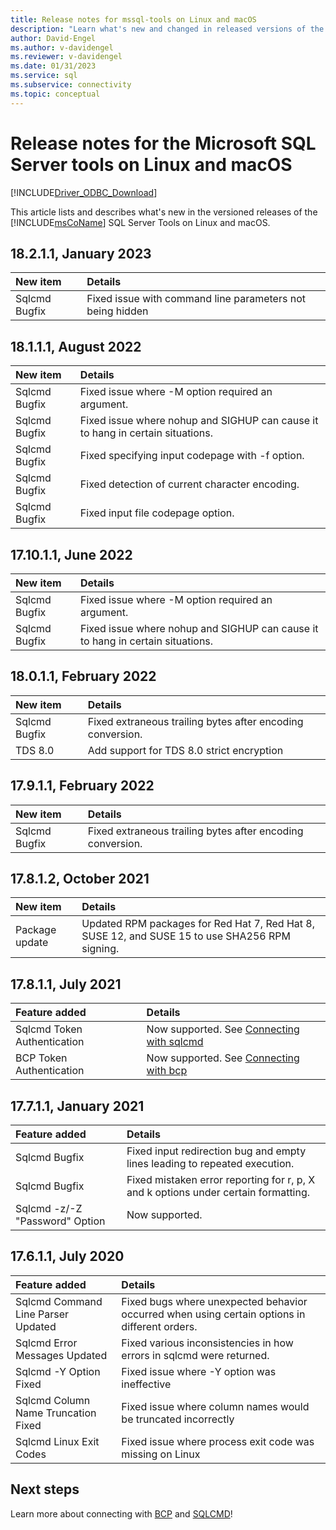 ```yaml
---
title: Release notes for mssql-tools on Linux and macOS
description: "Learn what's new and changed in released versions of the Microsoft SQL Server Tools."
author: David-Engel
ms.author: v-davidengel
ms.reviewer: v-davidengel
ms.date: 01/31/2023
ms.service: sql
ms.subservice: connectivity
ms.topic: conceptual
---
```

# Release notes for the Microsoft SQL Server tools on Linux and macOS

[!INCLUDE[Driver_ODBC_Download](../../../includes/driver_odbc_download.md)]

This article lists and describes what's new in the versioned releases of the [!INCLUDE[msCoName](../../../includes/msconame-md.md)] SQL Server Tools on Linux and macOS.

## 18.2.1.1, January 2023

| New item | Details |
| :------- | :------ |
| Sqlcmd Bugfix | Fixed issue with command line parameters not being hidden |

## 18.1.1.1, August 2022

| New item | Details |
| :------- | :------ |
| Sqlcmd Bugfix | Fixed issue where -M option required an argument. |
| Sqlcmd Bugfix | Fixed issue where nohup and SIGHUP can cause it to hang in certain situations. |
| Sqlcmd Bugfix | Fixed specifying input codepage with -f option. |
| Sqlcmd Bugfix | Fixed detection of current character encoding. |
| Sqlcmd Bugfix | Fixed input file codepage option. |

## 17.10.1.1, June 2022

| New item | Details |
| :------- | :------ |
| Sqlcmd Bugfix | Fixed issue where -M option required an argument. |
| Sqlcmd Bugfix | Fixed issue where nohup and SIGHUP can cause it to hang in certain situations. |

## 18.0.1.1, February 2022

| New item | Details |
| :------- | :------ |
| Sqlcmd Bugfix | Fixed extraneous trailing bytes after encoding conversion. |
| TDS 8.0 | Add support for TDS 8.0 strict encryption |

## 17.9.1.1, February 2022

| New item | Details |
| :------- | :------ |
| Sqlcmd Bugfix | Fixed extraneous trailing bytes after encoding conversion. |

## 17.8.1.2, October 2021

| New item | Details |
| :------- | :------ |
| Package update | Updated RPM packages for Red Hat 7, Red Hat 8, SUSE 12, and SUSE 15 to use SHA256 RPM signing. |

## 17.8.1.1, July 2021

| Feature added | Details |
| :------------ | :------ |
| Sqlcmd Token Authentication | Now supported. See [Connecting with sqlcmd](connecting-with-sqlcmd.md) |
| BCP Token Authentication | Now supported. See [Connecting with bcp](connecting-with-bcp.md) |

## 17.7.1.1, January 2021

| Feature added | Details |
| :------------ | :------ |
| Sqlcmd Bugfix | Fixed input redirection bug and empty lines leading to repeated execution. |
| Sqlcmd Bugfix | Fixed mistaken error reporting for r, p, X and k options under certain formatting. |
| Sqlcmd -z/-Z "Password" Option | Now supported. |

## 17.6.1.1, July 2020

| Feature added | Details |
| :------------ | :------ |
| Sqlcmd Command Line Parser Updated | Fixed bugs where unexpected behavior occurred when using certain options in different orders. |
| Sqlcmd Error Messages Updated | Fixed various inconsistencies in how errors in sqlcmd were returned. |
| Sqlcmd -Y Option Fixed | Fixed issue where -Y option was ineffective |
| Sqlcmd Column Name Truncation Fixed | Fixed issue where column names would be truncated incorrectly |
| Sqlcmd Linux Exit Codes | Fixed issue where process exit code was missing on Linux |

## Next steps

Learn more about connecting with [BCP](connecting-with-bcp.md) and [SQLCMD](connecting-with-sqlcmd.md)!
